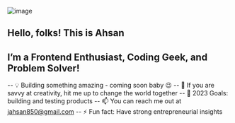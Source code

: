 ![image](https://github.com/user-attachments/assets/5eaf3f30-3eed-4f13-a2e3-fbf72fdfe494)

## Hello, folks! This is Ahsan
 
## I’m a Frontend Enthusiast, Coding Geek, and Problem Solver!

-- 💡 Building something amazing - coming soon baby 😉
-- 👯 If you are savvy at creativity, hit me up to change the world together
-- 🥅 2023 Goals: building and testing products
-- 📫 You can reach me out at jahsan850@gmail.com
-- ⚡ Fun fact: Have strong entrepreneurial insights



